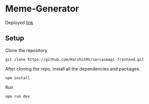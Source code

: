 # Meme-Generator
Deployed [link](https://hm-meme-generator.netlify.app/)

## Setup

Clone the repository

```
git clone https://github.com/HarshitRV/sarcasmapi-frontend.git
```
After cloning the repo, install all the dependencies and packages.
```
npm install
```
Run
```
npm run dev
```


